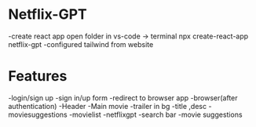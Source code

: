 # Netflix-GPT

-create react app
open folder in vs-code -> terminal
npx create-react-app netflix-gpt
-configured tailwind
from website

# Features

-login/sign up
-sign in/up form
-redirect to browser app
-browser(after authentication)
-Header
-Main movie
-trailer in bg
-title ,desc
-moviesuggestions
-movielist
-netflixgpt
-search bar
-movie suggestions
